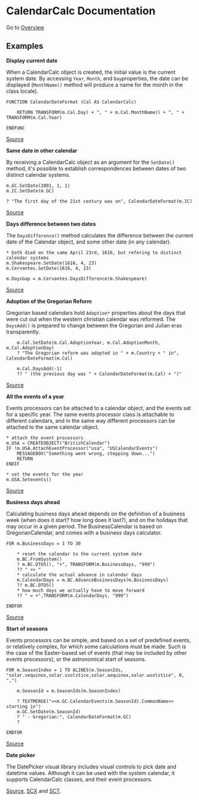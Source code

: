 # CalendarCalc Documentation

Go to [Overview](DOCUMENTATION.md "Overview")

## Examples ##

**Display current date**

When a CalendarCalc object is created, the initial value is the current system date. By accessing `Year`, `Month`, and `Day`properties, the date can be displayed (`MonthName()` method will produce a name for the month in the class locale). 

```foxpro
FUNCTION CalendarDateFormat (Cal AS CalendarCalc)

	RETURN TRANSFORM(m.Cal.Day) + ", " + m.Cal.MonthName() + ", " + TRANSFORM(m.Cal.Year)

ENDFUNC
```

[Source](examples/displayCurrentDate.prg "Source")


**Same date in other calendar**

By receiving a CalendarCalc object as an argument for the `SetDate()` method, it's possible to establish correspondences between dates of two distinct calendar systems. 

```foxpro
m.GC.SetDate(2001, 1, 1)
m.IC.SetDate(m.GC)

? "The first day of the 21st century was on", CalendarDateFormat(m.IC)
```

[Source](examples/sameDate.prg "Source")

**Days difference between two dates**

The `DaysDifference()` method calculates the difference between the current date of the Calendar object, and some other date (in any calendar).

```foxpro
* both died on the same April 23rd, 1616, but refering to distinct calendar systems
m.Shakespeare.SetDate(1616, 4, 23)
m.Cervantes.SetDate(1616, 4, 23)

m.DaysGap = m.Cervantes.DaysDifference(m.Shakespeare)
```

[Source](examples/daysDifference.prg "Source")

**Adoption of the Gregorian Reform**

Gregorian based calendars hold `Adoption*` properties about the days that were cut out when the western christian calendar was reformed. The `DaysAdd()` is prepared to change between the Gregorian and Julian eras transparently. 

```foxpro
	m.Cal.SetDate(m.Cal.AdoptionYear, m.Cal.AdoptionMonth, m.Cal.AdoptionDay)
	? "The Gregorian reform was adopted in " + m.Country + " in", CalendarDateFormat(m.Cal)
	
	m.Cal.DaysAdd(-1)
	?? " (the previous day was " + CalendarDateFormat(m.Cal) + ")"
```

[Source](examples/gregorianReform.prg "Source")

**All the events of a year**

Events processors can be attached to a calendar object, and the events set for a specific year. The same events processor class is attachable to different calendars, and in the same way different processors can be attached to the same calendar object.

```foxpro
* attach the event processors
m.USA = CREATEOBJECT("BritishCalendar")
IF !m.USA.AttachEventProcessor("usa", "USCalendarEvents")
	MESSAGEBOX("Something went wrong, stepping down...")
	RETURN
ENDIF

* set the events for the year
m.USA.Setevents()
```

[Source](examples/yearEvents.prg "Source")

**Business days ahead**

Calculating business days ahead depends on the definition of a business week (when does it start? how long does it last?), and on the holidays that may occur in a given period. The BusinessCalendar is based on GregorianCalendar, and comes with a business days calculator.

```foxpro
FOR m.BusinessDays = 1 TO 30

	* reset the calendar to the current system date
	m.BC.FromSystem()
	? m.BC.DTOS(), "+", TRANSFORM(m.BusinessDays, "999")
	?? " >> "
	* calculate the actual advance in calendar days
	m.CalendarDays = m.BC.AdvanceBusinessDays(m.BusinessDays)
	?? m.BC.DTOS()
	* how much days we actually have to move forward
	?? " = +",TRANSFORM(m.CalendarDays, "999")

ENDFOR
```

[Source](examples/businessDays.prg "Source")

**Start of seasons**

Events processors can be simple, and based on a set of predefined events, or relatively complex, for which some calculations must be made. Such is the case of the Easter-based set of events (that may be included by other events processors), or the astronomical start of seasons.

```foxpro
FOR m.SeasonIndex = 1 TO ALINES(m.SeasonIds, "solar.vequinox,solar.ssolstice,solar.aequinox,solar.wsolstice", 0, ",")

	m.SeasonId = m.SeasonIds(m.SeasonIndex)

	? TEXTMERGE("<<m.GC.CalendarEvents(m.SeasonId).CommonName>> starting in")
	m.GC.SetDate(m.SeasonId)
	? " - Gregorian:", CalendarDateFormat(m.GC)
	?

ENDFOR
```

[Source](examples/seasons.prg "Source")

**Date picker**

The DatePicker visual library includes visual controls to pick date and datetime values. Although it can be used with the system calendar, it supports CalendarCalc classes, and their event processors.

[Source](examples/datepicker.sc2 "Source"), [SCX](examples/datepicker.scx) and [SCT](examples/datepicker.sct).
